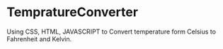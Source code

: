 # TempratureConverter
Using CSS, HTML, JAVASCRIPT to Convert temperature form Celsius to Fahrenheit and Kelvin.

